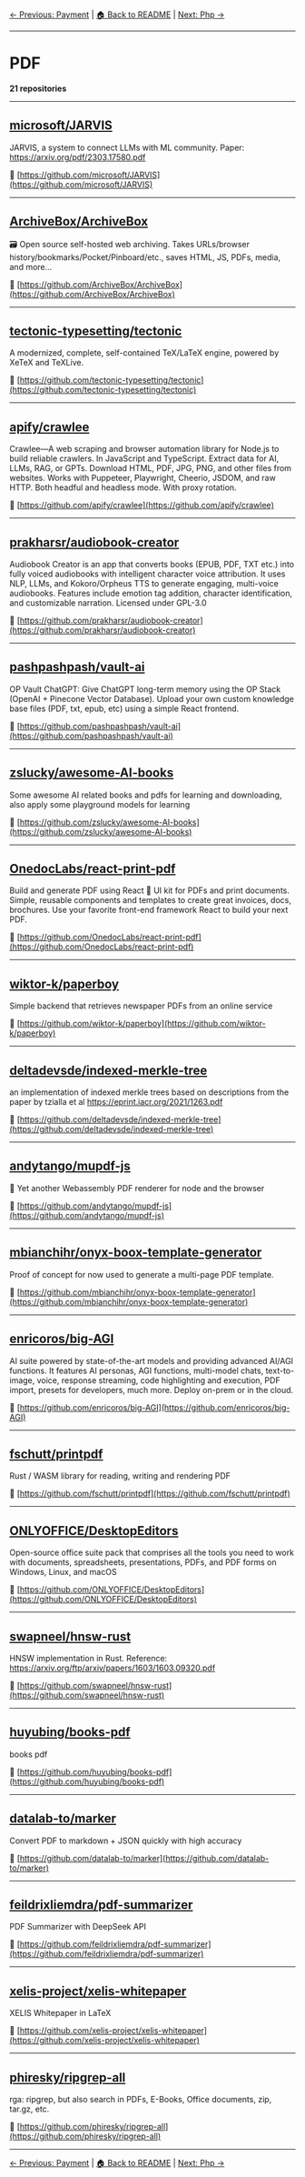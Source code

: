 [← Previous: Payment](payment.txt) | [🏠 Back to README](../README.md) | [Next: Php →](php.txt)

---

# PDF

**21 repositories**

---

## [microsoft/JARVIS](https://github.com/microsoft/JARVIS)

JARVIS, a system to connect LLMs with ML community. Paper: https://arxiv.org/pdf/2303.17580.pdf

🔗 [https://github.com/microsoft/JARVIS](https://github.com/microsoft/JARVIS)

---

## [ArchiveBox/ArchiveBox](https://github.com/ArchiveBox/ArchiveBox)

🗃 Open source self-hosted web archiving. Takes URLs/browser history/bookmarks/Pocket/Pinboard/etc., saves HTML, JS, PDFs, media, and more...

🔗 [https://github.com/ArchiveBox/ArchiveBox](https://github.com/ArchiveBox/ArchiveBox)

---

## [tectonic-typesetting/tectonic](https://github.com/tectonic-typesetting/tectonic)

A modernized, complete, self-contained TeX/LaTeX engine, powered by XeTeX and TeXLive.

🔗 [https://github.com/tectonic-typesetting/tectonic](https://github.com/tectonic-typesetting/tectonic)

---

## [apify/crawlee](https://github.com/apify/crawlee)

Crawlee—A web scraping and browser automation library for Node.js to build reliable crawlers. In JavaScript and TypeScript. Extract data for AI, LLMs, RAG, or GPTs. Download HTML, PDF, JPG, PNG, and other files from websites. Works with Puppeteer, Playwright, Cheerio, JSDOM, and raw HTTP. Both headful and headless mode. With proxy rotation.

🔗 [https://github.com/apify/crawlee](https://github.com/apify/crawlee)

---

## [prakharsr/audiobook-creator](https://github.com/prakharsr/audiobook-creator)

Audiobook Creator is an app that converts books (EPUB, PDF, TXT etc.) into fully voiced audiobooks with intelligent character voice attribution. It uses NLP, LLMs, and Kokoro/Orpheus TTS  to generate engaging, multi-voice audiobooks. Features include emotion tag addition, character identification, and customizable narration. Licensed under GPL-3.0

🔗 [https://github.com/prakharsr/audiobook-creator](https://github.com/prakharsr/audiobook-creator)

---

## [pashpashpash/vault-ai](https://github.com/pashpashpash/vault-ai)

OP Vault ChatGPT: Give ChatGPT long-term memory using the OP Stack (OpenAI + Pinecone Vector Database). Upload your own custom knowledge base files (PDF, txt, epub, etc) using a simple React frontend.

🔗 [https://github.com/pashpashpash/vault-ai](https://github.com/pashpashpash/vault-ai)

---

## [zslucky/awesome-AI-books](https://github.com/zslucky/awesome-AI-books)

Some awesome AI related books and pdfs for learning and downloading, also apply some playground models for learning

🔗 [https://github.com/zslucky/awesome-AI-books](https://github.com/zslucky/awesome-AI-books)

---

## [OnedocLabs/react-print-pdf](https://github.com/OnedocLabs/react-print-pdf)

Build and generate PDF using React 📄 UI kit for PDFs and print documents. Simple, reusable components and templates to create great invoices, docs, brochures. Use your favorite front-end framework React to build your next PDF.

🔗 [https://github.com/OnedocLabs/react-print-pdf](https://github.com/OnedocLabs/react-print-pdf)

---

## [wiktor-k/paperboy](https://github.com/wiktor-k/paperboy)

Simple backend that retrieves newspaper PDFs from an online service

🔗 [https://github.com/wiktor-k/paperboy](https://github.com/wiktor-k/paperboy)

---

## [deltadevsde/indexed-merkle-tree](https://github.com/deltadevsde/indexed-merkle-tree)

an implementation of indexed merkle trees based on descriptions from the paper by tzialla et al  https://eprint.iacr.org/2021/1263.pdf

🔗 [https://github.com/deltadevsde/indexed-merkle-tree](https://github.com/deltadevsde/indexed-merkle-tree)

---

## [andytango/mupdf-js](https://github.com/andytango/mupdf-js)

📰 Yet another Webassembly PDF renderer for node and the browser

🔗 [https://github.com/andytango/mupdf-js](https://github.com/andytango/mupdf-js)

---

## [mbianchihr/onyx-boox-template-generator](https://github.com/mbianchihr/onyx-boox-template-generator)

Proof of concept for now used to generate a multi-page PDF template.

🔗 [https://github.com/mbianchihr/onyx-boox-template-generator](https://github.com/mbianchihr/onyx-boox-template-generator)

---

## [enricoros/big-AGI](https://github.com/enricoros/big-AGI)

AI suite powered by state-of-the-art models and providing advanced AI/AGI functions. It features AI personas, AGI functions, multi-model chats, text-to-image, voice, response streaming, code highlighting and execution, PDF import, presets for developers, much more. Deploy on-prem or in the cloud.

🔗 [https://github.com/enricoros/big-AGI](https://github.com/enricoros/big-AGI)

---

## [fschutt/printpdf](https://github.com/fschutt/printpdf)

Rust / WASM library for reading, writing and rendering PDF

🔗 [https://github.com/fschutt/printpdf](https://github.com/fschutt/printpdf)

---

## [ONLYOFFICE/DesktopEditors](https://github.com/ONLYOFFICE/DesktopEditors)

Open-source office suite pack that comprises all the tools you need to work with documents, spreadsheets, presentations, PDFs, and PDF forms on Windows, Linux, and macOS

🔗 [https://github.com/ONLYOFFICE/DesktopEditors](https://github.com/ONLYOFFICE/DesktopEditors)

---

## [swapneel/hnsw-rust](https://github.com/swapneel/hnsw-rust)

HNSW implementation in Rust. Reference: https://arxiv.org/ftp/arxiv/papers/1603/1603.09320.pdf

🔗 [https://github.com/swapneel/hnsw-rust](https://github.com/swapneel/hnsw-rust)

---

## [huyubing/books-pdf](https://github.com/huyubing/books-pdf)

books pdf

🔗 [https://github.com/huyubing/books-pdf](https://github.com/huyubing/books-pdf)

---

## [datalab-to/marker](https://github.com/datalab-to/marker)

Convert PDF to markdown + JSON quickly with high accuracy

🔗 [https://github.com/datalab-to/marker](https://github.com/datalab-to/marker)

---

## [feildrixliemdra/pdf-summarizer](https://github.com/feildrixliemdra/pdf-summarizer)

PDF Summarizer with DeepSeek API

🔗 [https://github.com/feildrixliemdra/pdf-summarizer](https://github.com/feildrixliemdra/pdf-summarizer)

---

## [xelis-project/xelis-whitepaper](https://github.com/xelis-project/xelis-whitepaper)

XELIS Whitepaper in LaTeX

🔗 [https://github.com/xelis-project/xelis-whitepaper](https://github.com/xelis-project/xelis-whitepaper)

---

## [phiresky/ripgrep-all](https://github.com/phiresky/ripgrep-all)

rga: ripgrep, but also search in PDFs, E-Books, Office documents, zip, tar.gz, etc.

🔗 [https://github.com/phiresky/ripgrep-all](https://github.com/phiresky/ripgrep-all)

---


[← Previous: Payment](payment.txt) | [🏠 Back to README](../README.md) | [Next: Php →](php.txt)
